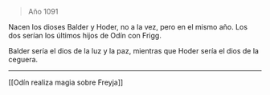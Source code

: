 > Año 1091

Nacen los dioses Balder y Hoder, no a la vez, pero en el mismo año. Los dos serían los últimos hijos de Odín con Frigg.

Balder sería el dios de la luz y la paz, mientras que Hoder sería el dios de la ceguera.

---

[[Odín realiza magia sobre Freyja]]